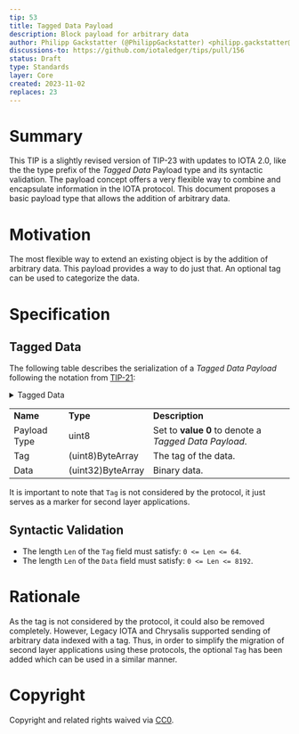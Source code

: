 ```yaml
---
tip: 53
title: Tagged Data Payload
description: Block payload for arbitrary data
author: Philipp Gackstatter (@PhilippGackstatter) <philipp.gackstatter@iota.org>
discussions-to: https://github.com/iotaledger/tips/pull/156
status: Draft
type: Standards
layer: Core
created: 2023-11-02
replaces: 23
---
```


# Summary

This TIP is a slightly revised version of TIP-23 with updates to IOTA 2.0, like the the type prefix of the _Tagged Data_
Payload type and its syntactic validation. The payload concept offers a very flexible way to combine and encapsulate
information in the IOTA protocol. This document proposes a basic payload type that allows the addition of arbitrary
data.

# Motivation

The most flexible way to extend an existing object is by the addition of arbitrary data. This payload provides a way to
do just that. An optional tag can be used to categorize the data.

# Specification

## Tagged Data

The following table describes the serialization of a _Tagged Data Payload_ following the notation from
[TIP-21](../TIP-0021/tip-0021.md):

<details>
  <summary>Tagged Data</summary>
  <blockquote>Optional Data with an optional tag.</blockquote>
</details>
<table>
  <tr>
    <td>
      <b>Name</b>
    </td>
    <td>
      <b>Type</b>
    </td>
    <td>
      <b>Description</b>
    </td>
  </tr>
  <tr>
    <td>Payload Type</td>
    <td>uint8</td>
    <td>Set to <strong>value 0</strong> to denote a <i>Tagged Data Payload</i>.</td>
  </tr>
  <tr>
    <td>Tag</td>
    <td>(uint8)ByteArray</td>
    <td>The tag of the data.</td>
  </tr>
  <tr>
    <td>Data</td>
    <td>(uint32)ByteArray</td>
    <td>Binary data.</td>
  </tr>
</table>

It is important to note that `Tag` is not considered by the protocol, it just serves as a marker for second layer
applications.

## Syntactic Validation

- The length `Len` of the `Tag` field must satisfy: `0 <= Len <= 64`.
- The length `Len` of the `Data` field must satisfy: `0 <= Len <= 8192`.

# Rationale

As the tag is not considered by the protocol, it could also be removed completely. However, Legacy IOTA and Chrysalis
supported sending of arbitrary data indexed with a tag. Thus, in order to simplify the migration of second layer
applications using these protocols, the optional `Tag` has been added which can be used in a similar manner.

# Copyright

Copyright and related rights waived via [CC0](https://creativecommons.org/publicdomain/zero/1.0/).
